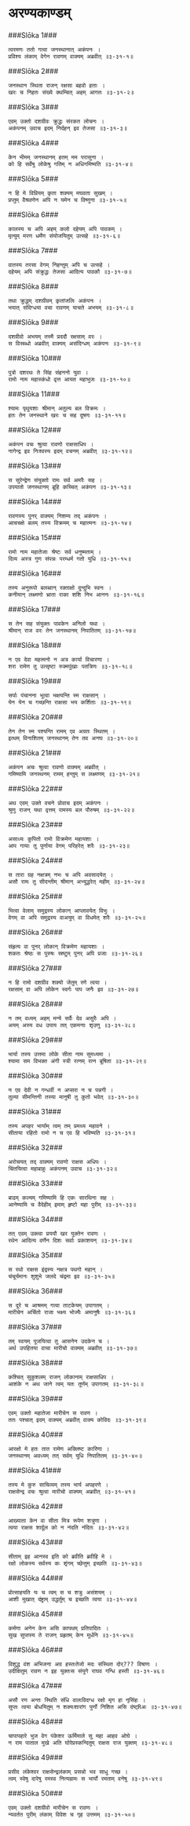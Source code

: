 अरण्यकाण्डम्
===============================


###Slōka 1###


    त्वरमणः ततो गत्वा जनस्थानात् अकंपनः ।
    प्रविश्य लंकाम् वेगेन रावणम् वाक्यम् अब्रवीत् ॥३-३१-१॥


###Slōka 2###


    जनस्थान स्थिता राजन् रक्षसा बहवो हताः ।
    खरः च निहतः संख्ये क्थम्चित् अहम् आगतः ॥३-३१-२॥


###Slōka 3###


    एवम् उक्तो दशग्रीवः क्रुद्धः संरकत लोचनः ।
    अकंपनम् उवाच इदम् निर्दहन् इव तेजसा ॥३-३१-३॥


###Slōka 4###


    केन भीमम् जनस्थानम् हतम् मम परासुना ।
    को हि सर्वेषु लोकेषु गतिम् न अधिगमिष्यति ॥३-३१-४॥


###Slōka 5###


    न हि मे विप्रियम् कृता शक्यम् मघवता सुखम् ।
    प्रप्तुम् वैश्रवणेन अपि न यमेन च विष्णुना ॥३-३१-५॥


###Slōka 6###


    कालस्य च अपि अहम् कलो दहेयम् अपि पावकम् ।
    मृत्युम् मरण धर्मेण संयोजयितुम् उत्सहे ॥३-३१-६॥


###Slōka 7###


    वातस्य तरसा वेगम् निहन्तुम् अपि च उत्सहे ।
    दहेयम् अपि संक्रुद्धः तेजसा आदित्य पावकौ ॥३-३१-७॥


###Slōka 8###


    तथा क्रुद्धम् दशग्रीवम् कृतांजलिः अकंपनः ।
    भयात् संदिग्धया वचा रावणम् याचते अभयम् ॥३-३१-८॥


###Slōka 9###


    दशग्रीवो अभयम् तस्मै प्रददौ रक्षसाम् वरः ।
    स विस्रब्धो अब्रवीत् वाक्यम् असंदिग्धम् अकंपनः ॥३-३१-९॥


###Slōka 10###


    पुत्रो दशरथः ते सिंह संहननो युवा ।
    रामो नाम महास्कंधो वृत्त आयत महाभुजः ॥३-३१-१०॥


###Slōka 11###


    श्यामः पृथुयशाः श्रीमान् अतुल्य बल विक्रमः ।
    हतः तेन जनस्थाने खरः च सह दूषणः ॥३-३१-११॥


###Slōka 12###


    अकंपन वचः श्रुत्वा रावणो राक्षसाधिप ।
    नागेन्द्र इव निःश्वस्य इदम् वचनम् अब्रवीत् ॥३-३१-१२॥


###Slōka 13###


    स सुरेन्द्रेण संयुक्तो रामः सर्व अमरैः सह ।
    उपयातो जनस्थानम् ब्रूहि कच्चित् अकंपन ॥३-३१-१३॥


###Slōka 14###


    रावणस्य पुनर् वाक्यम् निशम्य तद् अकंपनः ।
    आचचक्षे बलम् तस्य विक्रमम् च महात्मनः ॥३-३१-१४॥


###Slōka 15###


    रामो नाम महातेजाः श्रेष्टः सर्व धनुष्मताम् ।
    दिव्य अस्त्र गुण संपन्नः परम्धर्म गतो युधि ॥३-३१-१५॥


###Slōka 16###


    तस्य अनुरूपो बलब्वान् रक्ताक्षो दुन्दुभि स्वनः ।
    कनीयान् लक्ष्मणो भ्राता राका शशि निभ आननः ॥३-३१-१६॥


###Slōka 17###


    स तेन सह संयुक्तः पावकेन अनिलो यथा ।
    श्रीमान् राज वरः तेन जनस्थानम् निपातितम् ॥३-३१-१७॥


###Slōka 18###


    न एव देवा महत्मनो न अत्र कार्या विचारणा ।
    शरा रामेण तु उत्सृष्टा रुक्मपुंखाः पतत्रिणः ॥३-३१-१८॥


###Slōka 19###


    सर्पाः पंचानना भूत्वा भक्षयन्ति स्म राक्षसान् ।
    येन येन च गच्छन्ति राक्षसा भय कर्शिताः ॥३-३१-१९॥


###Slōka 20###


    तेन तेन स्म पश्यन्ति रामम् एव अग्रतः स्थितम् ।
    इत्थम् विनाशितम् जनस्थानम् तेन तव अनघ ॥३-३१-२०॥


###Slōka 21###


    अकंपन अचः श्रुत्वा रावणो वाक्यम् अब्रवीत् ।
    गमिष्यामि जनस्थनम् रामम् हन्तुम् स लक्ष्मणम् ॥३-३१-२१॥


###Slōka 22###


    अथ एवम् उक्ते वचने प्रोवाच इदम् अकंपनः ।
    श्रुणु राजन् यथा वृत्तम् रामस्य बल पौरुषम् ॥३-३१-२२॥


###Slōka 23###


    असाध्यः कुपितो रामो विक्रमेण महायशाः ।
    आप गायाः तु पूर्णाया वेगम् परिहरेत् शरैः ॥३-३१-२३॥


###Slōka 24###


    स तारा ग्रह नक्षत्रम् नभः च अपि अवसादयेत् ।
    असौ रामः तु सीदन्तीम् श्रीमान् अभ्युद्धरेत् महीम् ॥३-३१-२४॥


###Slōka 25###


    भित्वा वेलाम् समुद्रस्य लोकान् आप्लावयेत् विभुः ।
    वेगम् वा अपि समुद्रस्य वाअयुम् वा विधमेत् शरैः ॥३-३१-२५॥


###Slōka 26###


    संहृत्य वा पुनर् लोकान् विक्रमेण महायशाः ।
    शकतः श्रेष्ठः स पुरुषः स्रष्टुम् पुनर् अपि प्रजाः ॥३-३१-२६॥


###Slōka 27###


    न हि रामो दशग्रीव शक्यो जेतुम् रणे त्वया ।
    रक्षसाम् वा अपि लोकेन स्वर्गः पाप जनैः इव ॥३-३१-२७॥


###Slōka 28###


    न तम् वध्यम् अहम् मन्ये सर्वैः देव असुरैः अपि ।
    अयम् अस्य वध उपाय तत् एकमनाः शृउणु ॥३-३१-२८॥


###Slōka 29###


    भार्या तस्य उत्तमा लोके सीता नाम सुमध्यमा ।
    श्यामा सम विभक्त अंगी स्त्री रत्नम् रत्न बूषिता ॥३-३१-२९॥


###Slōka 30###


    न एव देवी न गन्धर्वी न अप्सरा न च पन्नगी ।
    तुल्या सीमन्तिनी तस्या मानुषी तु कुतो भवेत् ॥३-३१-३०॥


###Slōka 31###


    तस्य अपहर भार्याम् त्वम् तम् प्रमथ्य महावने ।
    सीताया रहितो रामो न च एव हि भविष्यति ॥३-३१-३१॥


###Slōka 32###


    अरोचयत् तद् वाक्यम् रावणो राक्षस अधिपः ।
    चिंतयित्वा महाबाहुः अकंपनम् उवाच ॥३-३१-३२॥


###Slōka 33###


    बाढम् कल्यम् गमिष्यामि हि एकः सारथिना सह ।
    आनेष्यामि च वैदेहीम् इमाम् हृष्टो महा पुरीम् ॥३-३१-३३॥


###Slōka 34###


    तत् एवम् उक्त्वा प्रययौ खर युक्तेन रावणः ।
    रथेन आदित्य वर्णेन दिशः सर्वाः प्रकाशयन् ॥३-३१-३४॥


###Slōka 35###


    स रथो राक्षस इंद्रस्य नक्षत्र पथगो महान् ।
    चंचूर्यमानः शुशुभे जलदे चंद्रमा इव ॥३-३१-३५॥


###Slōka 36###


    स दूरे च आश्रमम् गत्वा ताटकेयम् उपागतम् ।
    मारीचेन अर्चितो राजा भक्ष्य भोज्यैः अमानुषैः ॥३-३१-३६॥


###Slōka 37###


    तम् स्वयम् पूजयित्वा तु आसनेन उदकेन च ।
    अर्थ उपहितया वाचा मारीचो वाक्यम् अब्रवीत् ॥३-३१-३७॥


###Slōka 38###


    कश्चित् सुकुशलम् राजन् लोकानाम् राक्षसाधिप ।
    आशंके न अथ जाने त्वम् यतः तूर्णम् उपागतम् ॥३-३१-३८॥


###Slōka 39###


    एवम् उक्तो महातेजा मारीचेन स रावण ।
    ततः पश्चात् इदम् वाक्यम् अब्रवीत् वाक्य कोविदः ॥३-३१-३९॥


###Slōka 40###


    आरक्षो मे हतः तात रामेण अक्लिष्ट कारिणा ।
    जनस्थानम् अवध्यम् तत् सर्वम् युधि निपातितम् ॥३-३१-४०॥


###Slōka 41###


    तस्य मे कुरु साचिव्यम् तस्य भार्य अपहरणे ।
    राक्षसेन्द्र वचः श्रुत्वा मारीचो वाक्यम् अब्रवीत् ॥३-३१-४१॥


###Slōka 42###


    आख्याता केन वा सीता मित्र रूपेण शत्रुणा ।
    त्वया राक्षस शार्दूल को न नंदति नंदितः ॥३-३१-४२॥


###Slōka 43###


    सीताम् इह आनस्व इति को ब्रवीति ब्रवीहि मे ।
    रक्षो लोकस्य सर्वस्य कः शृंगम् च्छेत्तुम् इच्छति ॥३-३१-४३॥


###Slōka 44###


    प्रोत्साहयति यः च त्वम् स च शत्रुः असंशयम् ।
    आशी मुखात् दंष्ट्राम् उद्धर्तुम् च इच्छति त्वया ॥३-३१-४४॥


###Slōka 45###


    कर्मणा अनेन केन असि कापथम् प्रतिपादितः ।
    सुख सुप्तस्य ते राजन् प्रहृतम् केन मूर्धनि ॥३-३१-४५॥


###Slōka 46###


    विशुद्ध वंश अभिजना अग्र हस्तःतेजो मदः संस्थित दोर्??? विषाणः ।
    उदीक्षितुम् रावण न इह युक्तःस संयुगे राघव गन्धि हस्ती ॥३-३१-४६॥


###Slōka 47###


    असौ रण अन्तः स्थिति संधि वालःविदग्ध रक्षो मृग हा नृसिंहः ।
    सुप्तः त्वया बोधयितुम् न शक्यःशारांग पुर्णो निशित असि दंष्ट्Rअः ॥३-३१-४७॥


###Slōka 48###


    चापापहारे भुज वेग पंकेशर ऊर्मिमाले सु महा आहव ओघे ।
    न राम पाताल मुखे अति घोरेप्रस्कन्दितुम् राक्षस राज युक्तम् ॥३-३१-४८॥


###Slōka 49###


    प्रसीद लंकेश्वर राक्षसेन्द्रलंकाम् प्रसन्नो भव साधु गच्छ ।
    त्वम् स्वेषु दारेषु रमस्व नित्यम्रामः स भार्यो रमताम् वनेषु ॥३-३१-४९॥


###Slōka 50###


    एवम् उक्तो दशग्रीवो मारीचेन स रावणः ।
    न्यवर्तत पुरीम् लंकाम् विवेश च गृह उत्तमम् ॥३-३१-५०॥


